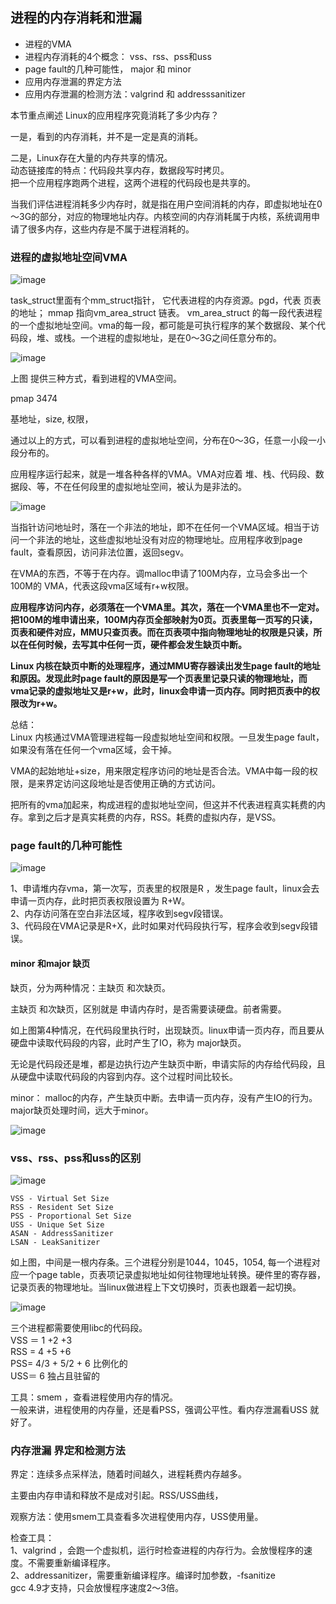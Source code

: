 ## 进程的内存消耗和泄漏
* 进程的VMA
* 进程内存消耗的4个概念： vss、rss、pss和uss
* page fault的几种可能性， major 和 minor
* 应用内存泄漏的界定方法
* 应用内存泄漏的检测方法：valgrind 和 addresssanitizer

本节重点阐述 Linux的应用程序究竟消耗了多少内存？

一是，看到的内存消耗，并不是一定是真的消耗。

二是，Linux存在大量的内存共享的情况。<br>
动态链接库的特点：代码段共享内存，数据段写时拷贝。<br>
把一个应用程序跑两个进程，这两个进程的代码段也是共享的。<br>

当我们评估进程消耗多少内存时，就是指在用户空间消耗的内存，即虚拟地址在0～3G的部分，对应的物理地址内存。内核空间的内存消耗属于内核，系统调用申请了很多内存，这些内存是不属于进程消耗的。

### 进程的虚拟地址空间VMA

![image](https://user-images.githubusercontent.com/87457873/127090169-f784d99c-da06-40cb-b500-ed48b1be83ac.png)

task_struct里面有个mm_struct指针， 它代表进程的内存资源。pgd，代表 页表的地址； mmap 指向vm_area_struct 链表。 vm_area_struct 的每一段代表进程的一个虚拟地址空间。vma的每一段，都可能是可执行程序的某个数据段、某个代码段，堆、或栈。一个进程的虚拟地址，是在0～3G之间任意分布的。

![image](https://user-images.githubusercontent.com/87457873/127090189-b6bc651a-d82d-444d-bff6-cdf6a7141069.png)

上图 提供三种方式，看到进程的VMA空间。

pmap 3474

基地址，size, 权限，

通过以上的方式，可以看到进程的虚拟地址空间，分布在0～3G，任意一小段一小段分布的。

应用程序运行起来，就是一堆各种各样的VMA。VMA对应着 堆、栈、代码段、数据段、等，不在任何段里的虚拟地址空间，被认为是非法的。

![image](https://user-images.githubusercontent.com/87457873/127090214-f0f9dfd2-7899-43ae-816e-34403c36ac1d.png)

当指针访问地址时，落在一个非法的地址，即不在任何一个VMA区域。相当于访问一个非法的地址，这些虚拟地址没有对应的物理地址。应用程序收到page fault，查看原因，访问非法位置，返回segv。

在VMA的东西，不等于在内存。调malloc申请了100M内存，立马会多出一个100M的 VMA，代表这段vma区域有r+w权限。

**应用程序访问内存，必须落在一个VMA里。其次，落在一个VMA里也不一定对。把100M的堆申请出来，100M内存页全部映射为0页。页表里每一页写的只读，页表和硬件对应，MMU只查页表。而在页表项中指向物理地址的权限是只读，所以在任何时候，去写其中任何一页，硬件都会发生缺页中断。**

**Linux 内核在缺页中断的处理程序，通过MMU寄存器读出发生page fault的地址和原因。发现此时page fault的原因是写一个页表里记录只读的物理地址，而vma记录的虚拟地址又是r+w，此时，linux会申请一页内存。同时把页表中的权限改为r+w。**

总结：<br>
Linux 内核通过VMA管理进程每一段虚拟地址空间和权限。一旦发生page fault，如果没有落在任何一个vma区域，会干掉。

VMA的起始地址+size，用来限定程序访问的地址是否合法。VMA中每一段的权限，是来界定访问这段地址是否使用正确的方式访问。

把所有的vma加起来，构成进程的虚拟地址空间，但这并不代表进程真实耗费的内存。拿到之后才是真实耗费的内存，RSS。耗费的虚拟内存，是VSS。

### page fault的几种可能性

![image](https://user-images.githubusercontent.com/87457873/127090458-dafe02a1-0fc1-4e2c-959e-746b169d2487.png)

1、申请堆内存vma，第一次写，页表里的权限是R ，发生page fault，linux会去申请一页内存，此时把页表权限设置为 R+W。<br>
2、内存访问落在空白非法区域，程序收到segv段错误。<br>
3、代码段在VMA记录是R+X，此时如果对代码段执行写，程序会收到segv段错误。<br>

#### minor 和major 缺页

缺页，分为两种情况：主缺页 和次缺页。

主缺页 和次缺页，区别就是 申请内存时，是否需要读硬盘。前者需要。

如上图第4种情况，在代码段里执行时，出现缺页。linux申请一页内存，而且要从硬盘中读取代码段的内容，此时产生了IO，称为 major缺页。

无论是代码段还是堆，都是边执行边产生缺页中断，申请实际的内存给代码段，且从硬盘中读取代码段的内容到内存。这个过程时间比较长。

minor： malloc的内存，产生缺页中断。去申请一页内存，没有产生IO的行为。major缺页处理时间，远大于minor。

![image](https://user-images.githubusercontent.com/87457873/127090530-49373bbd-8d2e-4170-a46d-80b4b462548b.png)

### vss、rss、pss和uss的区别

![image](https://user-images.githubusercontent.com/87457873/127090546-05a8c508-77cb-4a43-a792-7109461eeed0.png)

```
VSS - Virtual Set Size
RSS - Resident Set Size
PSS - Proportional Set Size
USS - Unique Set Size
ASAN - AddressSanitizer
LSAN - LeakSanitizer
```

如上图，中间是一根内存条。三个进程分别是1044，1045，1054, 每一个进程对应一个page table，页表项记录虚拟地址如何往物理地址转换。硬件里的寄存器，记录页表的物理地址。当linux做进程上下文切换时，页表也跟着一起切换。

![image](https://user-images.githubusercontent.com/87457873/127090569-cc475c78-4c51-4492-b228-80f25b5b6f02.png)

三个进程都需要使用libc的代码段。<br>
VSS ＝ 1 +2 +3<br>
RSS = 4 +5 +6<br>
PSS= 4/3 + 5/2 + 6 比例化的<br>
USS＝ 6 独占且驻留的

工具：smem ，查看进程使用内存的情况。<br>
一般来讲，进程使用的内存量，还是看PSS，强调公平性。看内存泄漏看USS 就好了。

### 内存泄漏 界定和检测方法
界定：连续多点采样法，随着时间越久，进程耗费内存越多。

主要由内存申请和释放不是成对引起。RSS/USS曲线，

观察方法：使用smem工具查看多次进程使用内存，USS使用量。

检查工具：<br>
1、valgrind ，会跑一个虚拟机，运行时检查进程的内存行为。会放慢程序的速度。不需要重新编译程序。<br>
2、addressanitizer，需要重新编译程序。编译时加参数，-fsanitize<br>
gcc 4.9才支持，只会放慢程序速度2～3倍。




